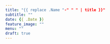 ```yaml
---
title: "{{ replace .Name "-" " " | title }}"
subtitle: ""
date: {{ .Date }}
feature_image: ""
menu: ""
draft: true
---
```

